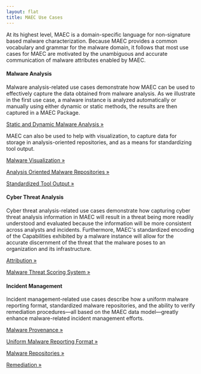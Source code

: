 ```yaml
---
layout: flat
title: MAEC Use Cases
---
```


At its highest level, MAEC is a domain-specific language for non-signature based malware characterization.  Because MAEC provides a common vocabulary and grammar for the malware domain, it follows that most use cases for MAEC are motivated by the unambiguous and accurate communication of malware attributes enabled by MAEC.

<div class="row">
  <div class="col-md-4">
    <div class="well">
      <h4>Malware Analysis</h4>
      <p>Malware analysis-related use cases demonstrate how MAEC can be used to effectively capture the data obtained from malware analysis. As we illustrate in the first use case, a malware instance is analyzed automatically or manually using either dynamic or static methods, the results are then captured in a MAEC Package.</p>
      <p>
        <a class="btn btn-primary" href="malware_analysis/static_dynamic_malware_analysis">Static and Dynamic Malware Analysis »</a>
      </p>
      <p>MAEC can also be used to help with visualization, to capture data for storage in analysis-oriented repositories, and as a means for standardizing tool output.</p>
      <p>
        <a class="btn btn-primary" href="malware_analysis/malware_visualization">Malware Visualization »</a>
      </p>
      <p>
        <a class="btn btn-primary" href="malware_analysis/analysis_oriented_malware_repositories">Analysis Oriented Malware Repositories »</a>
      </p>
      <p>
        <a class="btn btn-primary" href="malware_analysis/standardized_tool_output">Standardized Tool Output »</a>
      </p>
    </div>
  </div>
  <div class="col-md-4">
    <div class="well">
      <h4>Cyber Threat Analysis</h4>
      <p>Cyber threat analysis-related use cases demonstrate how capturing cyber threat analysis information in MAEC will result in a threat being more readily understood and evaluated because the information will be more consistent across analysts and incidents.  Furthermore, MAEC's standardized encoding of the Capabilities exhibited by a malware instance will allow for the accurate discernment of the threat that the malware poses to an organization and its infrastructure.</p>
      <p>
        <a class="btn btn-primary" href="cyber_threat_analysis/attribution">Attribution »</a>
      </p>
      <p>
        <a class="btn btn-primary" href="cyber_threat_analysis/malware_threat_scoring_system">Malware Threat Scoring System »</a>
      </p>
    </div>
    </div>
   <div class="col-md-4">
    <div class="well">
      <h4>Incident Management</h4>
      <p>Incident management-related use cases describe how a uniform malware reporting format, standardized malware repositories, and the ability to verify remediation procedures&mdash;all based on the MAEC data model&mdash;greatly enhance malware-related incident management efforts.</p>
      <p>
        <a class="btn btn-primary" href="incident_management/malware_provenance">Malware Provenance »</a>
      </p>
      <p>
        <a class="btn btn-primary" href="incident_management/uniform_malware_reporting_format">Uniform Malware Reporting Format »</a>
      </p>
      <p>
        <a class="btn btn-primary" href="incident_management/malware_repositories">Malware Repositories »</a>
      </p>
      <p>
        <a class="btn btn-primary" href="incident_management/remediation">Remediation »</a>
      </p>
    </div>
  </div>
</div>
